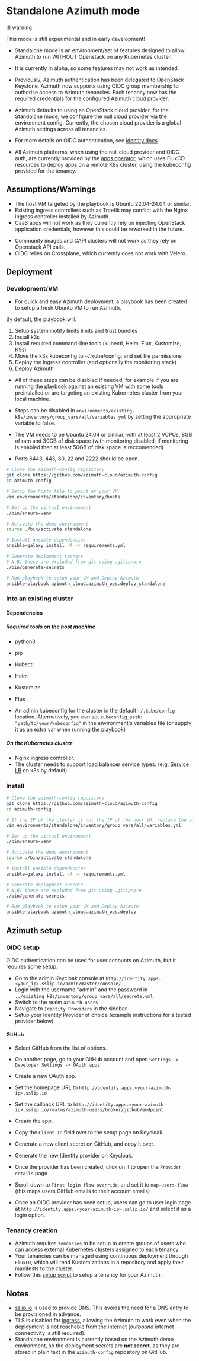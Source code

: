 # Standalone Azimuth mode

<!-- prettier-ignore-start -->
!!! warning

This mode is still experimental and in early development!

<!-- prettier-ignore-end -->

- Standalone mode is an environment/set of features designed to allow Azimuth to run WITHOUT Openstack on any Kubernetes cluster.
- It is currently in alpha, so some features may not work as intended.

- Previously, Azimuth authentication has been delegated to OpenStack Keystone. Azimuth now supports using OIDC group membership to authorise access to Azimuth tenancies. Each tenancy now has the required credentials for the configured Azimuth cloud provider.
- Azimuth defaults to using an OpenStack cloud provider, for the Standalone mode, we configure the null cloud provider via the environment config. Currently, the chosen cloud provider is a global Azimuth settings across all tenancies.
- For more details on OIDC authentication, see [identity docs](https://github.com/azimuth-cloud/azimuth-config/pull/188/files)
- All Azimuth platforms, when using the null cloud provider and OIDC auth, are currently provided by the [apps operator](https://github.com/azimuth-cloud/azimuth-apps-operator), which uses FluxCD resources to deploy apps on a remote K8s cluster, using the kubeconfig provided for the tenancy.

## Assumptions/Warnings

- The host VM targeted by the playbook is Ubuntu 22.04-24.04 or similar.
- Existing ingress controllers such as Traefik may conflict with the Nginx ingress controller installed by Azimuth.
- CaaS apps will not work as they currently rely on injecting OpenStack application credentials, however this could be reworked in the future.
<!--
CaaS apps create clusters using ansible and terraform, although the operator currently depends on injecting an OpenStack application credential. The Azimuth driver and operator need some re-work to support passing K8s credentials into ansible.
-->
- Community images and CAPI clusters will not work as they rely on Openstack API calls.
- OIDC relies on Crossplane, which currently does not work with Velero.

## Deployment

### Development/VM

- For quick and easy Azimuth deployment, a playbook has been created to setup a fresh Ubuntu VM to run Azimuth.

By default, the playbook will:

1. Setup system inotify limits limits and trust bundles
2. Install k3s
3. Install required command-line tools (kubectl, Helm, Flux, Kustomize, K9s)
4. Move the k3s kubeconfig to ~/.kube/config, and set file permissions
5. Deploy the ingress controller (and optionally the monitoring stack)
6. Deploy Azimuth

- All of these steps can be disabled if needed, for example If you are running the playbook against an existing VM with some tools preinstalled or are targeting an existing Kubernetes cluster from your local machine.
- Steps can be disabled in `environments/existing-k8s/inventory/group_vars/all/variables.yml` by setting the appropriate variable to false.

- The VM needs to be Ubuntu 24.04 or similar, with at least 2 VCPUs, 8GB of ram and 30GB of disk space (with monitoring disabled, if monitoring is enabled then at least 50GB of disk space is reccomended)
- Ports 6443, 443, 80, 22 and 2222 should be open.

```bash
# Clone the azimuth-config repository
git clone https://github.com/azimuth-cloud/azimuth-config
cd azimuth-config

# Setup the hosts file to point at your VM
vim environments/standalone/inventory/hosts

# Set up the virtual environment
./bin/ensure-venv

# Activate the demo environment
source ./bin/activate standalone

# Install Ansible dependencies
ansible-galaxy install -f -r requirements.yml

# Generate deployment secrets
# N.B. these are excluded from git using .gitignore
./bin/generate-secrets

# Run playbook to setup your VM amd Deploy Azimuth
ansible-playbook azimuth_cloud.azimuth_ops.deploy_standalone
```

### Into an existing cluster

#### Dependencies

##### Required tools on the host machine

- python3
- pip
- Kubectl
- Helm
- Kustomize
- Flux

- An admin kubeconfig for the cluster in the default `~/.kube/config` location. Alternatively, you can set `kubeconfig_path: "path/to/your/kubeconfig"` in the environment's variables file (or supply it as an extra var when running the playbook)

##### On the Kubernetes cluster

- Nginx ingress controller.
- The cluster needs to support load balancer service types. (e.g. [Service LB](https://docs.k3s.io/networking/networking-services#service-load-balancer) on k3s by default)

### Install

```bash
# Clone the azimuth-config repository
git clone https://github.com/azimuth-cloud/azimuth-config
cd azimuth-config

# If the IP of the cluster is not the IP of the host VM, replace the automatic assignment of 'infra_external_ip' with the external IP of your cluster
vim environments/standalone/inventory/group_vars/all/variables.yml

# Set up the virtual environment
./bin/ensure-venv

# Activate the demo environment
source ./bin/activate standalone

# Install Ansible dependencies
ansible-galaxy install -f -r requirements.yml

# Generate deployment secrets
# N.B. these are excluded from git using .gitignore
./bin/generate-secrets

# Run playbook to setup your VM amd Deploy Azimuth
ansible-playbook azimuth_cloud.azimuth_ops.deploy
```

## Azimuth setup

### OIDC setup

OIDC authentication can be used for user accounts on Azimuth, but it requires some setup.

- Go to the admin Keycloak console at `http://identity.apps.<your_ip>.sslip.io/admin/master/console/`
- Login with the username "admin" and the password in `../existing_k8s/inventory/group_vars/all/secrets.yml`
- Switch to the realm `azimuth-users`
- Navigate to `Identity Providers` in the sidebar.
- Setup your Identity Provider of choice (example instructions for a tested provider below).

#### GitHub

- Select GitHub from the list of options.
- On another page, go to your GitHub account and open `Settings -> Developer Settings -> OAuth apps`
- Create a new OAuth app.
- Set the homepage URL to `http://identity.apps.<your-azimuth-ip>.sslip.io`
- Set the callback URL to `http://identity.apps.<your-azimuth-ip>.sslip.io/realms/azimuth-users/broker/github/endpoint`
- Create the app.
- Copy the `Client ID` field over to the setup page on Keycloak.
- Generate a new client secret on GitHub, and copy it over.
- Generate the new Identity provider on Keycloak.
- Once the provider has been created, click on it to open the `Provider details` page
- Scroll down to `First login flow override`, and set it to `map-users-flow` (this maps users GitHub emails to their account emails)

- Once an OIDC provider has been setup, users can go to user login page at `http://identity.apps.<your-azimuth-ip>.sslip.io/` and select it as a login option.

### Tenancy creation

- Azimuth requires `tenancies` to be setup to create groups of users who can access external Kubernetes clusters assigned to each tenancy.
- Your tenancies can be managed using continuous deployment through `FluxCD`, which will read Kustomizations in a repository and apply their manifests to the cluster.
- Follow this [setup script](https://github.com/azimuth-cloud/azimuth-tenant-config/blob/feat/crossplane-support/docs/standalone-quickstart.md) to setup a tenancy for your Azimuth.

## Notes

- [sslip.io](https://sslip.io) is used to provide DNS. This avoids the need for a DNS entry to be provisioned in advance.
- TLS is disabled for [ingress](https://azimuth-config.readthedocs.io/en/stable/configuration/06-ingress/), allowing the Azimuth to work even when the deployment is not reachable from the internet (_outbound_ internet connectivity is still required).
- Standalone environment is currently based on the Azimuth demo environment, so the deployment secrets are **not secret**, as they are stored in plain text in the `azimuth-config` repository on GitHub.
